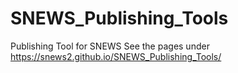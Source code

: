 # SNEWS_Publishing_Tools
Publishing Tool for SNEWS
See the pages under https://snews2.github.io/SNEWS_Publishing_Tools/
